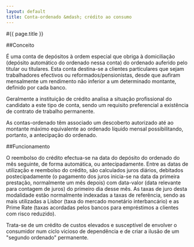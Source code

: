 ```yaml
---
layout: default
title: Conta-ordenado &mdash; crédito ao consumo
---
```


#{{ page.title }}

##Conceito

É uma conta de depósitos à ordem especial que obriga à domiciliação (depósito automático do ordenado nessa conta) do ordenado auferido pelo titular ou titulares. Esta conta destina-se a clientes particulares que sejam trabalhadores efectivos ou reformados/pensionistas, desde que aufiram mensalmente um rendimento não inferior a um determinado montante, definido por cada banco.

Geralmente a instituição de crédito analisa a situação profissional do candidato a este tipo de conta, sendo um requisito preferencial a existência de contrato de trabalho permanente.

As contas-ordenado têm associado um descoberto autorizado até ao montante máximo equivalente ao ordenado líquido mensal possibilitando, portanto, a antecipação do ordenado.

##Funcionamento

O reembolso do crédito efectua-se na data do depósito do ordenado do mês seguinte, de forma automática, ou antecipadamente. Entre as datas de utilização e reembolso do crédito, são calculados juros diários, debitados postecipadamente (o pagamento dos juros inicia-se na data da primeira prestação, normalmente um mês depois) com data-valor (data relevante para contagem de juros) do primeiro dia desse mês. As taxas de juro desta modalidade estão normalmente indexadas a taxas de referência, sendo as mais utilizadas a Lisbor (taxa do mercado monetário interbancário) e as Prime Rate (taxas acordadas pelos bancos para empréstimos a clientes com risco reduzido).

Trata-se de um crédito de custos elevados e susceptível de envolver o consumidor num ciclo vicioso de dependência e de criar a ilusão de um "segundo ordenado" permanente.
